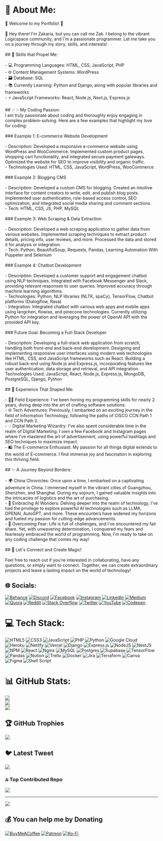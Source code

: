 # 💫 About Me:
🌟 Welcome to my Portfolio! 🌟<br><br>👋 Hey there! I'm Zakaria, but you can call me Zak. I belong to the vibrant Logicspace community, and I'm a passionate programmer. Let me take you on a journey through my story, skills, and interests!<br><br>## 🚀 Skills that Propel Me:<br><br>- 💻 Programming Languages: HTML, CSS, JavaScript, PHP<br>- 🌐 Content Management Systems: WordPress<br>- 🗃️ Database: SQL<br>- 📚 Currently Learning: Python and Django, along with popular libraries and frameworks<br>- ⚡ JavaScript Frameworks: React, Node.js, Next.js, Express.js<br><br>## 💡 💡 My Coding Passion:<br>I am truly passionate about coding and thoroughly enjoy engaging in complex problem-solving. Here are a few examples that highlight my love for coding:<br><br>### Example 1: E-commerce Website Development<br><br>- Description: Developed a responsive e-commerce website using WordPress and WooCommerce. Implemented custom product pages, shopping cart functionality, and integrated secure payment gateways. Optimized the website for SEO to improve visibility and organic traffic.<br>- Technologies Used: HTML, CSS, JavaScript, WordPress, WooCommerce<br><br>### Example 2: Blogging CMS<br><br>- Description: Developed a custom CMS for blogging. Created an intuitive interface for content creators to write, edit, and publish blog posts. Implemented user authentication, role-based access control, SEO optimization, and integrated social media sharing and comment sections.<br>- Tech: HTML, CSS, JS, PHP, MySQL<br><br>### Example 3: Web Scraping & Data Extraction<br><br>- Description: Developed a web scraping application to gather data from various websites. Implemented scraping techniques to extract product details, pricing info, user reviews, and more. Processed the data and stored it for analysis or integration.<br>- Tech: Python, BeautifulSoup, Requests, Pandas, Learning Automation With Puppeter and Selenium<br><br>### Example 4: Chatbot Development<br><br>- Description: Developed a customer support and engagement chatbot using NLP techniques. Integrated with Facebook Messenger and Slack, providing relevant responses to user queries. Improved accuracy through machine learning algorithms.<br>- Technologies: Python, NLP libraries (NLTK, spaCy), TensorFlow, Chatbot platforms (Dialogflow, Rasa)<br>- Integration: Integrated chatbot with various web apps and mobile apps using langchen, flowise, and pinecone technologies. Currently utilizing Python for integration and leveraging the power of OpenAI API with the provided API key.<br><br>### Future Goal: Becoming a Full-Stack Developer<br><br>- Description: Developing a full-stack web application from scratch, handling both front-end and back-end development. Designing and implementing responsive user interfaces using modern web technologies like HTML, CSS, and JavaScript frameworks such as React. Building a robust back-end using Node.js and Express.js, incorporating features like user authentication, data storage and retrieval, and API integration.<br>Technologies Used: JavaScript, React, Node.js, Express.js, MongoDB, PostgreSQL, Django, Python<br><br>## 🌟 Experience That Shaped Me:<br><br>- 👨‍💻 Field Experience: I've been honing my programming skills for nearly 2 years, diving deep into the art of crafting software solutions.<br>- 🌐 Tech Adventures: Previously, I embarked on an exciting journey in the field of Information Technology, following the paths of CISCO CCN Path 1 and CCN Path 2.<br>- 💡 Digital Marketing Wizardry: I've also spent considerable time in the realm of Digital Marketing. I own a few Facebook and Instagram pages where I've mastered the art of advertisement, using powerful hashtags and SEO techniques to maximize impact.<br>- 🛍️ The E-commerce Enthusiast: My passion for all things digital extends to the world of E-commerce. I find immense joy and fascination in exploring this thriving field.<br><br>## ✨ A Journey Beyond Borders:<br><br>- 🌍 China Chronicles: Once upon a time, I embarked on a captivating adventure in China. I immersed myself in the vibrant cities of Guangzhou, Shenzhen, and Shanghai. During my sojourn, I gained valuable insights into the intricacies of logistics and the art of purchasing.<br>- 🤖 Embracing AI Wonders: Delving deeper into the realm of technology, I've had the privilege to explore powerful AI technologies such as LLMA, OPENAI, AutoGPT, and more. These encounters have widened my horizons and fueled my passion for cutting-edge advancements.<br>- 💪 Overcoming Fear: Life is full of challenges, and I've encountered my fair share. Yet, with unwavering determination, I conquered my fears and fearlessly embraced the world of programming. Now, I'm ready to take on any coding challenge that comes my way!<br><br>## 🌈 Let's Connect and Create Magic!<br><br>Feel free to reach out if you're interested in collaborating, have any questions, or simply want to connect. Together, we can create extraordinary projects and leave a lasting impact on the world of technology!<br>


## 🌐 Socials:
[![Behance](https://img.shields.io/badge/Behance-1769ff?logo=behance&logoColor=white)](https://behance.net/logicaldataco) [![Discord](https://img.shields.io/badge/Discord-%237289DA.svg?logo=discord&logoColor=white)](https://discord.gg/zyzzx#6403) [![Facebook](https://img.shields.io/badge/Facebook-%231877F2.svg?logo=Facebook&logoColor=white)](https://facebook.com/logicspacez) [![Instagram](https://img.shields.io/badge/Instagram-%23E4405F.svg?logo=Instagram&logoColor=white)](https://instagram.com/logicaldataco/) [![LinkedIn](https://img.shields.io/badge/LinkedIn-%230077B5.svg?logo=linkedin&logoColor=white)](https://linkedin.com/in/logicaldata-co-b1ba88255/) [![Medium](https://img.shields.io/badge/Medium-12100E?logo=medium&logoColor=white)](https://medium.com/@https://stackoverflow.com/users/21531972/logicaldata-co?tab=profile) [![Quora](https://img.shields.io/badge/Quora-%23B92B27.svg?logo=Quora&logoColor=white)](https://quora.com/profile/Logicspace) [![Reddit](https://img.shields.io/badge/Reddit-%23FF4500.svg?logo=Reddit&logoColor=white)](https://reddit.com/user/LogicaldataCo) [![Stack Overflow](https://img.shields.io/badge/-Stackoverflow-FE7A16?logo=stack-overflow&logoColor=white)](https://stackoverflow.com/users/https://stackoverflow.com/users/21531972/logicaldata-co?tab=profile) [![Twitter](https://img.shields.io/badge/Twitter-%231DA1F2.svg?logo=Twitter&logoColor=white)](https://twitter.com/LogicaldataCo) [![YouTube](https://img.shields.io/badge/YouTube-%23FF0000.svg?logo=YouTube&logoColor=white)](https://www.youtube.com/channel/UCMcDDyKjaw3C0_9JBWYkp6g) [![Codepen](https://img.shields.io/badge/Codepen-000000?style=for-the-badge&logo=codepen&logoColor=white)](https://codepen.io/LogicaldataCo) 

# 💻 Tech Stack:
![HTML5](https://img.shields.io/badge/html5-%23E34F26.svg?style=flat&logo=html5&logoColor=white) ![CSS3](https://img.shields.io/badge/css3-%231572B6.svg?style=flat&logo=css3&logoColor=white) ![JavaScript](https://img.shields.io/badge/javascript-%23323330.svg?style=flat&logo=javascript&logoColor=%23F7DF1E) ![PHP](https://img.shields.io/badge/php-%23777BB4.svg?style=flat&logo=php&logoColor=white) ![Python](https://img.shields.io/badge/python-3670A0?style=flat&logo=python&logoColor=ffdd54) ![Google Cloud](https://img.shields.io/badge/Google%20Cloud-%234285F4.svg?style=flat&logo=google-cloud&logoColor=white) ![Heroku](https://img.shields.io/badge/heroku-%23430098.svg?style=flat&logo=heroku&logoColor=white) ![Netlify](https://img.shields.io/badge/netlify-%23000000.svg?style=flat&logo=netlify&logoColor=#00C7B7) ![Vercel](https://img.shields.io/badge/vercel-%23000000.svg?style=flat&logo=vercel&logoColor=white) ![Django](https://img.shields.io/badge/django-%23092E20.svg?style=flat&logo=django&logoColor=white) ![Express.js](https://img.shields.io/badge/express.js-%23404d59.svg?style=flat&logo=express&logoColor=%2361DAFB) ![NodeJS](https://img.shields.io/badge/node.js-6DA55F?style=flat&logo=node.js&logoColor=white) ![NestJS](https://img.shields.io/badge/nestjs-%23E0234E.svg?style=flat&logo=nestjs&logoColor=white) ![NPM](https://img.shields.io/badge/NPM-%23000000.svg?style=flat&logo=npm&logoColor=white) ![React](https://img.shields.io/badge/react-%2320232a.svg?style=flat&logo=react&logoColor=%2361DAFB) ![Nginx](https://img.shields.io/badge/nginx-%23009639.svg?style=flat&logo=nginx&logoColor=white) ![MySQL](https://img.shields.io/badge/mysql-%2300f.svg?style=flat&logo=mysql&logoColor=white) ![Postgres](https://img.shields.io/badge/postgres-%23316192.svg?style=flat&logo=postgresql&logoColor=white) 	![Supabase](https://img.shields.io/badge/Supabase-3ECF8E?style=flat&logo=supabase&logoColor=white) ![TensorFlow](https://img.shields.io/badge/TensorFlow-%23FF6F00.svg?style=flat&logo=TensorFlow&logoColor=white) ![Pandas](https://img.shields.io/badge/pandas-%23150458.svg?style=flat&logo=pandas&logoColor=white) ![Notion](https://img.shields.io/badge/Notion-%23000000.svg?style=flat&logo=notion&logoColor=white) ![Trello](https://img.shields.io/badge/Trello-%23026AA7.svg?style=flat&logo=Trello&logoColor=white) ![Docker](https://img.shields.io/badge/docker-%230db7ed.svg?style=flat&logo=docker&logoColor=white) ![Jira](https://img.shields.io/badge/jira-%230A0FFF.svg?style=flat&logo=jira&logoColor=white) ![Terraform](https://img.shields.io/badge/terraform-%235835CC.svg?style=flat&logo=terraform&logoColor=white) ![Canva](https://img.shields.io/badge/Canva-%2300C4CC.svg?style=flat&logo=Canva&logoColor=white) 	![Figma](https://img.shields.io/badge/figma-%23F24E1E.svg?style=flat&logo=figma&logoColor=white) ![Shell Script](https://img.shields.io/badge/shell_script-%23121011.svg?style=flat&logo=gnu-bash&logoColor=white)
# 📊 GitHub Stats:
![](https://github-readme-stats.vercel.app/api?username=LogicaldataCo&theme=synthwave&hide_border=false&include_all_commits=false&count_private=false)<br/>
![](https://github-readme-streak-stats.herokuapp.com/?user=LogicaldataCo&theme=synthwave&hide_border=false)<br/>
![](https://github-readme-stats.vercel.app/api/top-langs/?username=LogicaldataCo&theme=synthwave&hide_border=false&include_all_commits=false&count_private=false&layout=compact)

## 🏆 GitHub Trophies
![](https://github-profile-trophy.vercel.app/?username=LogicaldataCo&theme=radical&no-frame=false&no-bg=false&margin-w=4)

## 🐦 Latest Tweet
[![](https://gtce.itsvg.in/api?username=https://twitter.com/LogicaldataCo)](https://github.com/VishwaGauravIn/github-twitter-card-embed)

### 🔝 Top Contributed Repo
![](https://github-contributor-stats.vercel.app/api?username=LogicaldataCo&limit=5&theme=dracula&combine_all_yearly_contributions=true)

---
[![](https://visitcount.itsvg.in/api?id=LogicaldataCo&icon=0&color=6)](https://visitcount.itsvg.in)

  ## 💰 You can help me by Donating
  [![BuyMeACoffee](https://img.shields.io/badge/Buy%20Me%20a%20Coffee-ffdd00?style=for-the-badge&logo=buy-me-a-coffee&logoColor=black)](https://buymeacoffee.com/https://www.buymeacoffee.com/logicallycoffe) [![Patreon](https://img.shields.io/badge/Patreon-F96854?style=for-the-badge&logo=patreon&logoColor=white)](https://patreon.com/https://www.patreon.com/user?u=94045804) [![Ko-Fi](https://img.shields.io/badge/Ko--fi-F16061?style=for-the-badge&logo=ko-fi&logoColor=white)](https://ko-fi.com/https://ko-fi.com/logicallycoffe#) 
